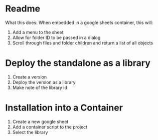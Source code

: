 # Readme
 What this does: When embedded in a google sheets container, this will:
 1. Add a menu to the sheet
 2. Allow for folder ID to be passed in a dialog
 3. Scroll through files and folder children and return a list of all objects

# Deploy the standalone as a library
 1. Create a version
 2. Deploy the version as a library
 3. Make note of the library id

# Installation into a Container
 1. Create a new google sheet
 2. Add a container script to the project
 3. Select the library